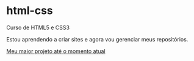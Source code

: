 # html-css
 Curso de HTML5 e CSS3

Estou aprendendo a criar sites e agora vou gerenciar meus repositórios.

<a href="https://screm1n.github.io/html-css/desafios/d010/android.html"> Meu maior projeto até o momento atual
